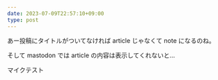 ```yaml
---
date: 2023-07-09T22:57:10+09:00
type: post
---
```


あー投稿にタイトルがついてなければ article じゃなくて note になるのね。

そして mastodon では article の内容は表示してくれないと...

マイクテスト
